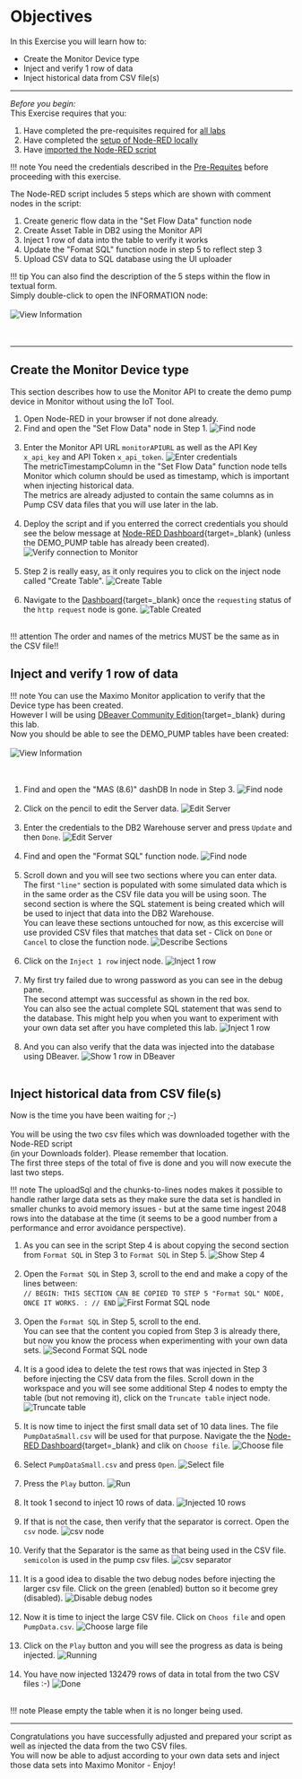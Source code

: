 # Objectives
In this Exercise you will learn how to:

* Create the Monitor Device type
* Inject and verify 1 row of data
* Inject historical data from CSV file(s)

---
*Before you begin:*  
This Exercise requires that you:

1. Have completed the pre-requisites required for [all labs](../prereqs)
2. Have completed the [setup of Node-RED locally](../setup)
3. Have [imported the Node-RED script](../get_script)
 

!!! note
    You need the credentials described in the [Pre-Requites](../prereqs) before proceeding with this exercise.

The Node-RED script includes 5 steps which are shown with comment nodes in the script:

1.  Create generic flow data in the "Set Flow Data" function node
2.  Create Asset Table in DB2 using the Monitor API
3.  Inject 1 row of data into the table to verify it works
4.  Update the "Fomat SQL" function node in step 5 to reflect step 3
5.  Upload CSV data to SQL database using the UI uploader


!!! tip
    You can also find the description of the 5 steps within the flow in textual form.</br>
    Simply double-click to open the INFORMATION node:</br></br>
    ![View Information](/img/monitor_csv_importer_8.6/Adjust_00.png)</br></br>
</br>

---
##  Create the Monitor Device type

This section describes how to use the Monitor API to create the demo pump device in Monitor without using the IoT Tool.

1.  Open Node-RED in your browser if not done already.
2.  Find and open the "Set Flow Data" node in Step 1.
![Find node](/img/monitor_csv_importer_8.6/Adjust_01.png)</br></br>
3.  Enter the Monitor API URL `monitorAPIURL` as well as the API Key `x_api_key` and API Token `x_api_token`.
![Enter credentials](/img/monitor_csv_importer_8.6/Adjust_02.png)</br>
The metricTimestampColumn in the "Set Flow Data" function node tells Monitor which column should be used as timestamp, which is important when injecting historical data.</br>
The metrics are already adjusted to contain the same columns as in Pump CSV data files that you will use later in the lab.</br></br>
4.  Deploy the script and if you enterred the correct credentials you should see the below message at [Node-RED Dashboard](http://localhost:1880/ui){target=_blank} (unless the DEMO_PUMP table has already been created).
![Verify connection to Monitor](/img/monitor_csv_importer_8.6/Adjust_03.png)</br></br>
5.  Step 2 is really easy, as it only requires you to click on the inject node called "Create Table".
![Create Table](/img/monitor_csv_importer_8.6/Adjust_04.png)</br></br>
6.  Navigate to the [Dashboard](http://localhost:1880/ui){target=_blank} once the `requesting` status of the `http request` node is gone.
![Table Created](/img/monitor_csv_importer_8.6/Adjust_05.png)</br></br>

    
!!! attention
    The order and names of the metrics MUST be the same as in the CSV file!!
</br>

##  Inject and verify 1 row of data

!!! note
    You can use the Maximo Monitor application to verify that the Device type has been created.</br>
    However I will be using [DBeaver Community Edition](https://dbeaver.io/download/){target=_blank} during this lab.</br>
    Now you should be able to see the DEMO_PUMP tables have been created:</br></br>
    ![View Information](/img/monitor_csv_importer_8.6/Adjust_10.png)</br></br>
</br>

1.  Find and open the "MAS (8.6)" dashDB In node in Step 3.
![Find node](/img/monitor_csv_importer_8.6/Adjust_11.png)</br></br>
2.  Click on the pencil to edit the Server data.
![Edit Server](/img/monitor_csv_importer_8.6/Adjust_12.png)</br></br>
3.  Enter the credentials to the DB2 Warehouse server and press `Update` and then `Done`.
![Edit Server](/img/monitor_csv_importer_8.6/Adjust_13.png)</br></br>
4.  Find and open the "Format SQL" function node.
![Find node](/img/monitor_csv_importer_8.6/Adjust_14.png)</br></br>
5.  Scroll down and you will see two sections where you can enter data.</br>
The first `"line"` section is populated with some simulated data which is in the same order as the CSV file data you will be using soon.
The second section is where the SQL statement is being created which will be used to inject that data into the DB2 Warehouse.</br>
You can leave these sections untouched for now, as this excercise will use provided CSV files that matches that data set - Click on `Done` or `Cancel` to close the function node.
![Describe Sections](/img/monitor_csv_importer_8.6/Adjust_15.png)</br></br>
6.  Click on the `Inject 1 row` inject node.
![Inject 1 row](/img/monitor_csv_importer_8.6/Adjust_16.png)</br></br>
7.  My first try failed due to wrong password as you can see in the debug pane.</br>
The second attempt was successful as shown in the red box.</br>
You can also see the actual complete SQL statement that was send to the database. This might help you when you want to experiment with your own data set after you have completed this lab.
![Inject 1 row](/img/monitor_csv_importer_8.6/Adjust_17.png)</br></br>
8.  And you can also verify that the data was injected into the database using DBeaver.
![Show 1 row in DBeaver](/img/monitor_csv_importer_8.6/Adjust_18.png)</br></br>



##  Inject historical data from CSV file(s)

Now is the time you have been waiting for ;-)</br></br>
You will be using the two csv files which was downloaded together with the Node-RED script</br>
(in your Downloads folder). Please remember that location.</br>
The first three steps of the total of five is done and you will now execute the last two steps.

!!! note
    The uploadSql and the chunks-to-lines nodes makes it possible to handle rather large data sets as they make sure the data set is handled in smaller chunks to avoid memory issues - but at the same time ingest 2048 rows into the database at the time (it seems to be a good number from a performance and error avoidance perspective).


1.  As you can see in the script Step 4 is about copying the second section from `Format SQL` in Step 3 to `Format SQL` in Step 5.
![Show Step 4](/img/monitor_csv_importer_8.6/Adjust_20.png)</br></br>
2.  Open the `Format SQL` in Step 3, scroll to the end and make a copy of the lines between:</br>
`// BEGIN: THIS SECTION CAN BE COPIED TO STEP 5 "Format SQL" NODE, ONCE IT WORKS.
:
// END`
![First Format SQL node](/img/monitor_csv_importer_8.6/Adjust_21.png)</br></br>
3.  Open the `Format SQL` in Step 5, scroll to the end.</br>
You can see that the content you copied from Step 3 is already there, but now you know the process when experimenting with your own data sets.
![Second Format SQL node](/img/monitor_csv_importer_8.6/Adjust_22.png)</br></br>
4.  It is a good idea to delete the test rows that was injected in Step 3 before injecting the CSV data from the files. Scroll down in the workspace and you will see some additional Step 4 nodes to empty the table (but not removing it), click on the `Truncate table` inject node.
![Truncate table](/img/monitor_csv_importer_8.6/Adjust_23.png)</br></br>
5.  It is now time to inject the first small data set of 10 data lines. The file `PumpDataSmall.csv` will be used for that purpose. Navigate the the [Node-RED Dashboard](http://localhost:1880/ui){target=_blank} and clik on `Choose file`.
![Choose file](/img/monitor_csv_importer_8.6/Adjust_30.png)</br></br>
6.  Select `PumpDataSmall.csv` and press `Open`.
![Select file](/img/monitor_csv_importer_8.6/Adjust_31.png)</br></br>
7.  Press the `Play` button.
![Run](/img/monitor_csv_importer_8.6/Adjust_32.png)</br></br>
8.  It took 1 second to inject 10 rows of data.
![Injected 10 rows](/img/monitor_csv_importer_8.6/Adjust_33.png)</br></br>
9.  If that is not the case, then verify that the separator is correct. Open the `csv` node.
![csv node](/img/monitor_csv_importer_8.6/Adjust_34.png)</br></br>
10.  Verify that the Separator is the same as that being used in the CSV file.</br>
`semicolon` is used in the pump csv files.
![csv separator](/img/monitor_csv_importer_8.6/Adjust_35.png)</br></br>
11.  It is a good idea to disable the two debug nodes before injecting the larger csv file. Click on the green (enabled) button so it become grey (disabled).
![Disable debug nodes](/img/monitor_csv_importer_8.6/Adjust_40.png)</br></br>
12.  Now it is time to inject the large CSV file. Click on `Choos file` and open `PumpData.csv`. 
![Choose large file](/img/monitor_csv_importer_8.6/Adjust_41.png)</br></br>
13.  Click on the `Play` button and you will see the progress as data is being injected.
![Running](/img/monitor_csv_importer_8.6/Adjust_42.png)</br></br>
14.  You have now injected 132479 rows of data in total from the two CSV files :-)
![Done](/img/monitor_csv_importer_8.6/Adjust_43.png)</br></br>


!!! note
    Please empty the table when it is no longer being used.


---
Congratulations you have successfully adjusted and prepared your script as well as injected the data from the two CSV files.</br>
You will now be able to adjust according to your own data sets and inject those data sets into Maximo Monitor - Enjoy!